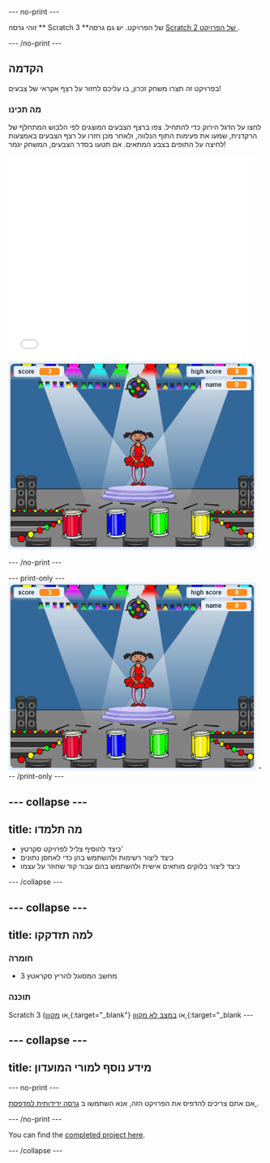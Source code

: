 \--- no-print \---

זוהי גרסה ** Scratch 3 **של הפרויקט. יש גם גרסה [ Scratch 2 של הפרויקט ](https://projects.raspberrypi.org/en/projects/memory-scratch2).

\--- /no-print \---

## הקדמה

בפרויקט זה תצרו משחק זכרון, בו עליכם לחזור על רצף אקראי של צבעים!

### מה תכינו

לחצו על הדגל הירוק כדי להתחיל. צפו ברצף הצבעים המוצגים לפי הלבוש המתחלף של הרקדנית, שמעו את פעימות התוף הנלווה, ולאחר מכן חזרו על רצף הצבעים באמצעות לחיצה על התופים בצבע המתאים. אם תטעו בסדר הצבעים, המשחק יגמר!

<div class="scratch-preview">
  <iframe allowtransparency="true" width="485" height="402" src="//scratch.mit.edu/projects/embed/284452634/?autostart=false" frameborder="0" allowfullscreen scrolling="no" mark="crwd-mark"></iframe> <img src="images/screenshot.png" />
</div>

\--- /no-print \---

\--- print-only \--- ![screenshot of finished game](images/screenshot.png) \--- /print-only \---

## \--- collapse \---

## title: מה תלמדו

+ כיצד להוסיף צליל לפרויקט סקרטץ'
+ כיצד ליצור רשימות ולהשתמש בהן כדי לאחסן נתונים
+ כיצד ליצור בלוקים מותאים אישית ולהשתמש בהם עבור קוד שחוזר על עצמו

\--- /collapse \---

## \--- collapse \---

## title: למה תזדקקו

### חומרה

+ מחשב המסוגל להריץ סקראטץ 3

### תוכנה

Scratch 3 (או [ מקוון ](https://rpf.io/scratchon) {:target="_blank"} או [ במצב לא מקוון ](https://rpf.io/scratchoff) {:target="_blank \---

## \--- collapse \---

## title: מידע נוסף למורי המועדון

\--- no-print \---

אם אתם צריכים להדפיס את הפרויקט הזה, אנא השתמשו ב [ גרסה ידידותית למדפסת ](https://projects.raspberrypi.org/en/projects/memory/print).

\--- /no-print \---

You can find the [completed project here](http://rpf.io/p/en/memory-get).

\--- /collapse \---